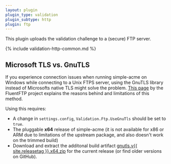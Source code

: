 ```yaml
---
layout: plugin
plugin_type: validation
plugin_subtype: http
plugin: ftp
---
```

This plugin uploads the validation challenge to a (secure) FTP server.

{% include validation-http-common.md %}

## Microsoft TLS vs. GnuTLS
If you experience connection issues when running simple-acme on Windows while connecting to a Unix FTPS server, using the GnuTLS library
instead of Microsofts native TLS might solve the problem. [This page](https://github.com/robinrodricks/FluentFTP/wiki/FTPS-Connection-using-GnuTLS) 
by the FluentFTP project explains the reasons behind and limitations of this method.

Using this requires:
   - A change in `settings.config`, `Validation.Ftp.UseGnuTls` should be set to `true`.
   - The pluggable **x64** release of simple-acme (it is not available for x86 or ARM due to limitations of the upstream package, and also doesn't work on the trimmed build) 
   - Download and extract the additonal build artifact <a href="https://github.com/simple-acme/simple-acme/releases/download/v{{ site.releasetag }}/gnutls.v{{ site.releasetag }}.x64.zip">gnutls.v{{ site.releasetag }}.x64.zip</a> for the current release (or find older versions on GitHub).